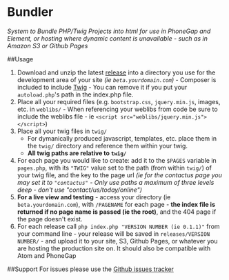 # Bundler
*System to Bundle PHP/Twig Projects into html for use in PhoneGap and Element, or hosting where dynamic content is unavailable - such as in Amazon S3 or Github Pages*

##Usage

1. Download and unzip the latest <a href="https://github.com/Jbithell/Bundler/releases/latest">release</a> into a directory you use for the development area of your site *(ie `beta.yourdomain.com`)* - Composer is included to include <a href="http://twig.sensiolabs.org/">Twig</a> - You can remove it if you put your `autoload.php`'s path in the index.php file. 
1. Place all your required files (e.g. `bootstrap.css`, `jquery.min.js`, images, etc. in `weblibs/` - When referencing your weblibs from code be sure to include the weblibs file - ie `<script src="weblibs/jquery.min.js"></script>`)
1. Place all your twig files in `twig/`
	* For dymanically produced javascript, templates, etc. place them in the `twig/` directory and reference them within your twig.
	* **All twig paths are relative to `twig/`**
1. For each page you would like to create: add it to the `$PAGES` variable in `pages.php`, with its `"TWIG"` value set to the path (from within `twig/`) of your twig file, and the key to the page url *(ie for the contactus page you may set it to `"contactus"` - Only use paths a maximum of three levels deep - don't use "contact/us/today/online")*
1. **For a live view and testing** - access your directory (ie `beta.yourdomain.com`), with `/PAGENAME` for each page - **the index file is returned if no page name is passed (ie the root)**, and the 404 page if the page doesn't exist.
1. For each release call `php index.php "VERSION NUMBER (ie 0.1.1)"` from your command line - your release will be saved in `releases/VERSION NUMBER/` - and upload it to your site, S3, Github Pages, or whatever you are hosting the production site on. It should also be compatible with Atom and PhoneGap

##Support
For issues please use the <a href="https://github.com/Jbithell/Bundler/issues">Github issues tracker</a>
